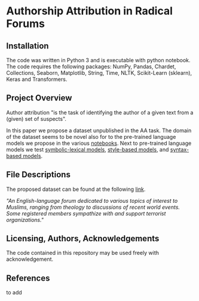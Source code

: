 #  Authorship Attribution in Radical Forums

## Installation
The code was written in Python 3 and is executable with python notebook.  
The code requires the following packages: NumPy, Pandas, Chardet, Collections, Seaborn, Matplotlib, String, Time, NLTK, Scikit-Learn (sklearn), Keras and Transformers.

## Project Overview
Author attribution "is the task of identifying the author of a given text from a (given) set of suspects".

In this paper we propose a dataset unpublished in the AA task. 
The domain of the dataset seems to be novel also for to the pre-trained language models we propose in the various [notebooks](https://github.com/LeonardRanaldi/AuthorshipAttribution/blob/main/Holistic_Transformers.ipynb).
Next to pre-trained language models we test [symbolic-lexical models](), [style-based models](https://github.com/LeonardRanaldi/AuthorshipAttribution/blob/main/BoW.ipynb), and [syntax-based models](https://github.com/LeonardRanaldi/AuthorshipAttribution/blob/main/BoPOS.ipynb). 

## File Descriptions
The proposed dataset can be found at the following [link](https://www.azsecure-data.org/dark-web-forums.html).

_"An English-language forum dedicated to various topics of interest to Muslims, ranging from theology to discussions of recent world events. Some registered members sympathize with and support terrorist organizations."_


## Licensing, Authors, Acknowledgements

The code contained in this repository may be used freely with acknowledgement.

## References
to add
